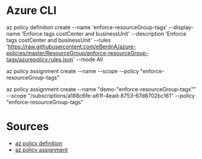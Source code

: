 # Azure CLI

az policy definition create --name 'enforce-resourceGroup-tags'  --display-name 'Enforce tags costCenter and businessUnit' --description 'Enforce tags costCenter and businessUnit' --rules 'https://raw.githubusercontent.com/eBerdnA/azure-policies/master/ResourceGroup/enforce-resourceGroup-tags/azurepolicy.rules.json' --mode All

az policy assignment create --name <assignmentname> --scope <scope> --policy "enforce-resourceGroup-tags"


az policy assignment create --name "demo-"enforce-resourceGroup-tags"" --scope "/subscriptions/a188c6fe-a61f-4ead-8753-67d8702bc161" --policy "enforce-resourceGroup-tags"

# Sources

* [az policy definition](https://docs.microsoft.com/en-us/cli/azure/policy/definition?view=azure-cli-latest)
* [az policy assignment](https://docs.microsoft.com/en-us/cli/azure/policy/assignment?view=azure-cli-latest)